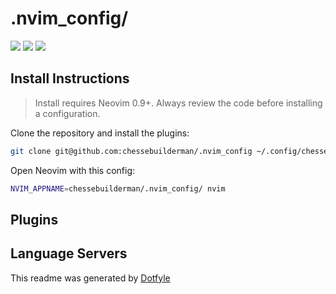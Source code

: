 # .nvim_config/

<a href="https://dotfyle.com/chessebuilderman/nvimconfig"><img src="https://dotfyle.com/chessebuilderman/nvimconfig/badges/plugins?style=flat" /></a>
<a href="https://dotfyle.com/chessebuilderman/nvimconfig"><img src="https://dotfyle.com/chessebuilderman/nvimconfig/badges/leaderkey?style=flat" /></a>
<a href="https://dotfyle.com/chessebuilderman/nvimconfig"><img src="https://dotfyle.com/chessebuilderman/nvimconfig/badges/plugin-manager?style=flat" /></a>


## Install Instructions

 > Install requires Neovim 0.9+. Always review the code before installing a configuration.

Clone the repository and install the plugins:

```sh
git clone git@github.com:chessebuilderman/.nvim_config ~/.config/chessebuilderman/.nvim_config
```

Open Neovim with this config:

```sh
NVIM_APPNAME=chessebuilderman/.nvim_config/ nvim
```

## Plugins

## Language Servers



 This readme was generated by [Dotfyle](https://dotfyle.com)
